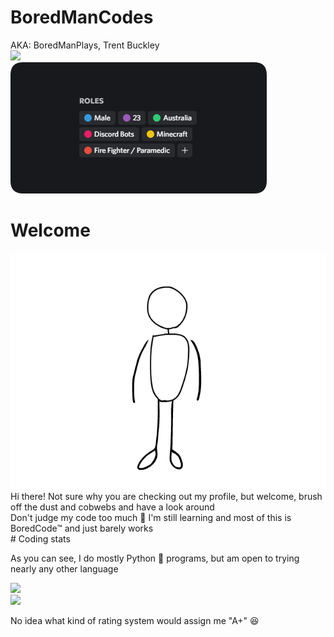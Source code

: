 # BoredManCodes
AKA: BoredManPlays, Trent Buckley <br>
<a href="#">
  <img src="https://lanyard.cnrad.dev/api/324504908013240330?hideBadges=true"></img>
</a>
<br>
<a href="#">
  <img src="https://raw.githubusercontent.com/BoredManCodes/BoredManCodes/main/roles-rounded.png"></img>
</a>
# Welcome
<a href="#">
  <img src="https://raw.githubusercontent.com/BoredManCodes/BoredManCodes/main/wave.gif"></img>
</a>
<br>
Hi there!
Not sure why you are checking out my profile, but welcome, brush off the dust and cobwebs and have a look around<br>
Don't judge my code too much 🙏 I'm still learning and most of this is BoredCode™ and just barely works
<br>
# Coding stats
<p>As you can see, I do mostly Python 🐍 programs, but am open to trying nearly any other language</p>
<a href="#">
  <img src="https://stats-boredmancodes.vercel.app/api/wakatime?username=BoredManCodes"></img>
</a>
<br>
<a href="#">
  <img src="https://stats-boredmancodes.vercel.app/api?username=BoredManCodes&show_icons=true&count_private=true"></img>
</a>
<p>No idea what kind of rating system would assign me "A+" 😆
<br>


